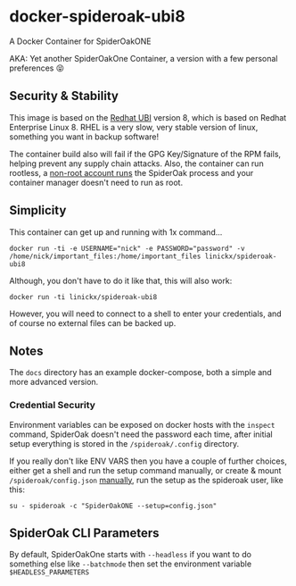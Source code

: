 # docker-spideroak-ubi8
A Docker Container for SpiderOakONE

AKA: Yet another SpiderOakOne Container, a version with a few personal preferences 😝

## Security & Stability

This image is based on the [Redhat UBI](https://www.redhat.com/en/blog/introducing-red-hat-universal-base-image) version 8, which is based on Redhat Enterprise Linux 8. RHEL is a very slow, very stable version of linux, something you want in backup software!

The container build also will fail if the GPG Key/Signature of the RPM fails, helping prevent any supply chain attacks. Also, the container can run rootless, a [non-root account runs](https://spideroak.support/hc/en-us/articles/115004777903-Running-as-Root-on-Linux) the SpiderOak process and your container manager doesn't need to run as root.

## Simplicity
This container can get up and running with 1x command...

    docker run -ti -e USERNAME="nick" -e PASSWORD="password" -v /home/nick/important_files:/home/important_files linickx/spideroak-ubi8

Although, you don't have to do it like that, this will also work:

    docker run -ti linickx/spideroak-ubi8

However, you will need to connect to a shell to enter your credentials, and of course no external files can be backed up.

## Notes

The `docs` directory has an example docker-compose, both a simple and more advanced version.

### Credential Security

Environment variables can be exposed on docker hosts with the `inspect` command, SpiderOak doesn't need the password each time, after initial setup everything is stored in the `/spideroak/.config` directory.

If you really don't like ENV VARS then you have a couple of further choices, either get a shell and run the setup command manually, or create & mount `/spideroak/config.json` [manually](https://spideroak.support/hc/en-us/articles/115001893283--setup), run the setup as the spideroak user, like this:

    su - spideroak -c "SpiderOakONE --setup=config.json"

## SpiderOak CLI Parameters

By default, SpiderOakOne starts with `--headless` if you want to do something else like `--batchmode` then set the environment variable `$HEADLESS_PARAMETERS`
